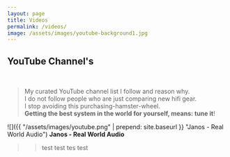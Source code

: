 ```yaml
---
layout: page
title: Videos
permalink: /videos/
image: /assets/images/youtube-background1.jpg
---
```


## YouTube Channel's
<br />

>My curated YouTube channel list I follow and reason why. \
>I do not follow people who are just comparing new hifi gear. \
>I stop avoiding this purchasing-hamster-wheel. \
>**Getting the best system in the world for yourself, means: tune it**!

![]({{ "/assets/images/youtube.png" | prepend: site.baseurl }} "Janos - Real World Audio") **Janos - Real World Audio**

>>test test
>>tes test